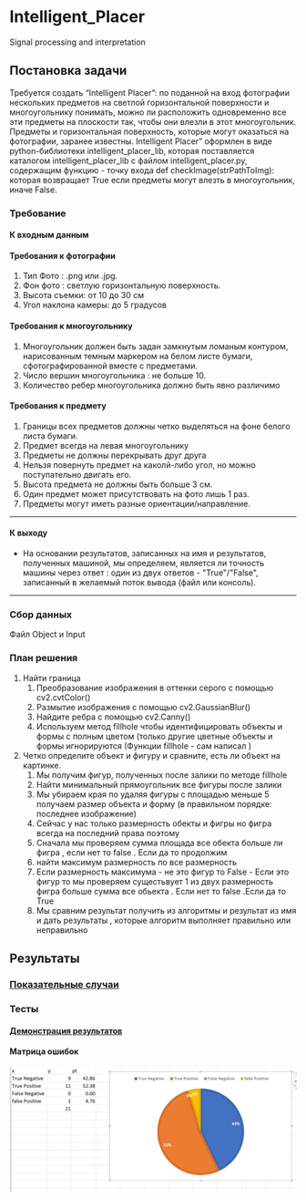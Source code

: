# Intelligent_Placer
Signal processing and interpretation
## Постановка задачи
Требуется создать “Intelligent Placer”: по поданной на вход фотографии нескольких предметов на светлой горизонтальной поверхности и многоугольнику понимать, можно ли расположить одновременно все эти предметы на плоскости так, чтобы они влезли в этот многоугольник. Предметы и горизонтальная поверхность, которые могут оказаться на фотографии, заранее известны.
Intelligent Placer” оформлен в виде python-библиотеки intelligent_placer_lib, которая поставляется каталогом intelligent_placer_lib с файлом intelligent_placer.py, содержащим функцию - точку входа
def checkImage(strPathToImg):
которая возвращает True если предметы могут влезть в многоугольник, иначе False.



### Требование 
#### **К входным данным**

#### Требования к фотографии
1. Тип Фото : .png или .jpg.
2. Фон фото : светлую горизонтальную поверхность.
3. Высота съемки: от 10 до 30 см
4. Угол наклона камеры: до 5 градусов
#### Требования к многоугольнику
1. Многоугольник должен быть задан замкнутым ломаным контуром, нарисованным темным маркером на белом листе бумаги, сфотографированной вместе с предметами.
2. Число вершин многоугольника : не больше 10.
3. Количество ребер многоугольника должно быть явно различимо

#### Требования к предмету
1. Границы всех предметов должны четко выделяться на фоне белого листа бумаги.
2. Предмет всегда на левая многоугольнику
3. Предметы не должны перекрывать друг друга
5. Нельзя повернуть предмет на каколй-либо угол, но можно поступательно двигать его.
8. Высота предмета не должны быть больше 3 см.
9. Один предмет может присутствовать на фото лишь 1 раз.
10. Предметы могут иметь разные ориентации/направление.
___
#### **К выходу**

- На основании результатов, записанных на имя и результатов, полученных машиной, мы определяем, является ли точность машины через ответ : один из двух ответов - "True"/"False", записанный в желаемый поток вывода (файл или консоль).
___

### Сбор данных
Файл Object и Input
### План решения
1. Найти граница 
   1. Преобразование изображения в оттенки серого с помощью cv2.cvtColor() 
   2. Размытие изображения с помощью cv2.GaussianBlur()
   3. Найдите ребра с помощью cv2.Canny()
   4. Используем метод fillhole чтобы идентифицировать объекты и формы с полным цветом (только другие цветные объекты и формы игнорируются (Функции fillhole - сам написал )
2. Четко определите объект и фигуру и сравните, есть ли объект на картинке.
	1. Мы получим фигур, полученных после залики по методе fillhole 
	2. Найти минимальный прямоугольник все фигуры после залики
	3. Мы убираем края по удаляя фигуры с площадью меньше 5 получаем размер объекта и форму (в правильном порядке: последнее изображение)
	4. Сейчас у нас только размерность обекты и фигры но фигра всегда на последний права поэтому 
	5. Сначала мы проверяем сумма площада все обекта больше ли фигра , если нет то false . Если да то продолжим 
	6. найти максимум размерность по все размерность 
	7. Если размерность максимума - не это фигур то False 
	                             - Если это фигур то мы проверяем сущестьвует 1 из двух размерность фигра больше сумма все обьекта . Если нет то false .Если да то True 
	8. Мы сравним результат получить из алгоритмы и результат из имя и дать результаты , которые алгоритм выполняет правильно или неправильно 
	                             
 ## **Результаты**

### **[Показательные случаи](./Demonstration.ipynb)**


### **Тесты**

#### [Демонстрация результатов](./Tests.ipynb)

#### Матрица ошибок

![plot](./bieudo.png)
